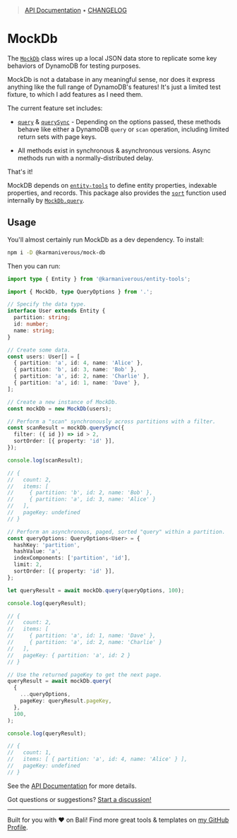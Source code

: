 <!-- TYPEDOC_EXCLUDE -->

> [API Documentation](https://docs.karmanivero.us/mock-db) • [CHANGELOG](https://github.com/karmaniverous/mock-db/tree/main/CHANGELOG.md)

<!-- /TYPEDOC_EXCLUDE -->

# MockDb

The [`MockDb`](https://docs.karmanivero.us/mock-db/classes/index.MockDb.html) class wires up a local JSON data store to replicate some key behaviors of DynamoDB for testing purposes.

MockDb is not a database in any meaningful sense, nor does it express anything like the full range of DynamoDB's features! It's just a limited test fixture, to which I add features as I need them.

The current feature set includes:

- [`query`](https://docs.karmanivero.us/mock-db/classes/index.MockDb.html#query) & [`querySync`](https://docs.karmanivero.us/mock-db/classes/index.MockDb.html#querySync) - Depending on the options passed, these methods behave like either a DynamoDB `query` or `scan` operation, including limited return sets with page keys.

- All methods exist in synchronous & asynchronous versions. Async methods run with a normally-distributed delay.

That's it!

MockDB depends on [`entity-tools`](https://github.com/karmaniverous/entity-tools) to define entity properties, indexable properties, and records. This package also provides the [`sort`](https://karmanivero.us/entity-tools/functions/index.sort.html) function used internally by [`MockDb.query`](https://karmanivero.us/mock-db/classes/index.MockDb.html#query).

## Usage

You'll almost certainly run MockDb as a dev dependency. To install:

```bash
npm i -D @karmaniverous/mock-db
```

Then you can run:

```ts
import type { Entity } from '@karmaniverous/entity-tools';

import { MockDb, type QueryOptions } from '.';

// Specify the data type.
interface User extends Entity {
  partition: string;
  id: number;
  name: string;
}

// Create some data.
const users: User[] = [
  { partition: 'a', id: 4, name: 'Alice' },
  { partition: 'b', id: 3, name: 'Bob' },
  { partition: 'a', id: 2, name: 'Charlie' },
  { partition: 'a', id: 1, name: 'Dave' },
];

// Create a new instance of MockDb.
const mockDb = new MockDb(users);

// Perform a "scan" synchronously across partitions with a filter.
const scanResult = mockDb.querySync({
  filter: ({ id }) => id > 2,
  sortOrder: [{ property: 'id' }],
});

console.log(scanResult);

// {
//   count: 2,
//   items: [
//     { partition: 'b', id: 2, name: 'Bob' },
//     { partition: 'a', id: 3, name: 'Alice' }
//   ],
//   pageKey: undefined
// }

// Perform an asynchronous, paged, sorted "query" within a partition.
const queryOptions: QueryOptions<User> = {
  hashKey: 'partition',
  hashValue: 'a',
  indexComponents: ['partition', 'id'],
  limit: 2,
  sortOrder: [{ property: 'id' }],
};

let queryResult = await mockDb.query(queryOptions, 100);

console.log(queryResult);

// {
//   count: 2,
//   items: [
//     { partition: 'a', id: 1, name: 'Dave' },
//     { partition: 'a', id: 2, name: 'Charlie' }
//   ],
//   pageKey: { partition: 'a', id: 2 }
// }

// Use the returned pageKey to get the next page.
queryResult = await mockDb.query(
  {
    ...queryOptions,
    pageKey: queryResult.pageKey,
  },
  100,
);

console.log(queryResult);

// {
//   count: 1,
//   items: [ { partition: 'a', id: 4, name: 'Alice' } ],
//   pageKey: undefined
// }
```

See the [API Documentation](https://docs.karmanivero.us/mock-db) for more details.

Got questions or suggestions? [Start a discussion!](https://github.com/karmaniverous/mock-db/discussions)

---

Built for you with ❤️ on Bali! Find more great tools & templates on [my GitHub Profile](https://github.com/karmaniverous).
